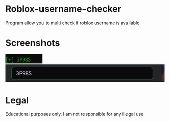 # Roblox-username-checker
Program allow you to multi check if roblox username is available

# Screenshots
![Alt text](https://github.com/vpnlock/Roblox-username-checker/blob/main/examples/example1.png)
![Alt text](https://github.com/vpnlock/Roblox-username-checker/blob/main/examples/example2.png)

# Legal
Educational purposes only.
I am not responsible for any illegal use.

